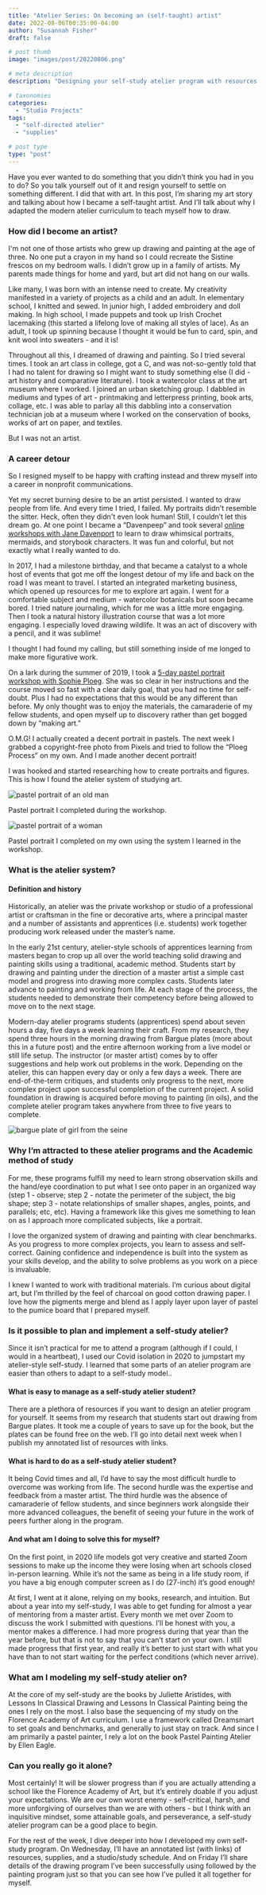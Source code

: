 ```yaml
---
title: "Atelier Series: On becoming an (self-taught) artist"
date: 2022-08-06T00:35:00-04:00
author: "Susannah Fisher"
draft: false

# post thumb
image: "images/post/20220806.png"

# meta description
description: "Designing your self-study atelier program with resources and tips to help you gain classical drawing and painting skills."

# taxonomies
categories:
  - "Studio Projects"
tags:
  - "self-directed atelier"
  - "supplies"

# post type
type: "post"
---
```


Have you ever wanted to do something that you didn’t think you had in you to do? So you talk yourself out of it and resign yourself to settle on something different. I did that with art. In this post, I’m sharing my art story and talking about how I became a self-taught artist. And I’ll talk about why I adapted the modern atelier curriculum to teach myself how to draw.

<!--more-->

### How did I become an artist? 
I'm not one of those artists who grew up drawing and painting at the age of three. No one put a crayon in my hand so I could recreate the Sistine frescos on my bedroom walls. I didn’t grow up in a family of artists. My parents made things for home and yard, but art did not hang on our walls. 

Like many, I was born with an intense need to create. My creativity manifested in a variety of projects as a child and an adult. In elementary school, I knitted and sewed. In junior high, I added embroidery and doll making. In high school, I made puppets and took up Irish Crochet lacemaking (this started a lifelong love of making all styles of lace). As an adult, I took up spinning because I thought it would be fun to card, spin, and knit wool into sweaters - and it is!

Throughout all this, I dreamed of drawing and painting. So I tried several times. I took an art class in college, got a C, and was not-so-gently told that I had no talent for drawing so I might want to study something else (I did - art history and comparative literature). I took a watercolor class at the art museum where I worked. I joined an urban sketching group. I dabbled in mediums and types of art - printmaking and letterpress printing, book arts, collage, etc. I was able to parlay all this dabbling into a conservation technician job at a museum where I worked on the conservation of books, works of art on paper, and textiles. 

But  I was not an artist.

### A career detour
So I resigned myself to be happy with crafting instead and threw myself into a career in nonprofit communications.

Yet my secret burning desire to be an artist persisted. I wanted to draw people from life. And every time I tried, I failed. My portraits didn't resemble the sitter. Heck, often they didn't even look human! Still, I couldn’t let this dream go. At one point I became a “Davenpeep” and took several [online workshops with Jane Davenport](https://janedavenport.com/online-workshops/) to learn to draw whimsical portraits, mermaids, and storybook characters. It was fun and colorful, but not exactly what I really wanted to do.

In 2017, I had a milestone birthday, and that became a catalyst to a whole host of events that got me off the longest detour of my life and back on the road I was meant to travel. I started an integrated marketing business, which opened up resources for me to explore art again. I went for a comfortable subject and medium - watercolor botanicals but soon became bored. I tried nature journaling, which for me was a little more engaging. Then I took a natural history illustration course that was a lot more engaging. I especially loved drawing wildlife. It was an act of discovery with a pencil, and it was sublime!

I thought I had found my calling, but still something inside of me longed to make more figurative work.

On a lark during the summer of 2019, I took a [5-day pastel portrait workshop with Sophie Ploeg](https://artschool.sophieploeg.com/). She was so clear in her instructions and the course moved so fast with a clear daily goal, that you had no time for self-doubt. Plus I had no expectations that this would be any different than before. My only thought was to enjoy the materials, the camaraderie of my fellow students, and open myself up to discovery rather than get bogged down by “making art.”

O.M.G! I actually created a decent portrait in pastels. The next week I grabbed a copyright-free photo from Pixels and tried to follow the “Ploeg Process” on my own. And I made another decent portrait!

I was hooked and started researching how to create portraits and figures. This is how I found the atelier system of studying art.

![pastel portrait of an old man](/images/post/20220806a.jpeg "Pastel portrait I completed during the workshop.")
<figcaption>Pastel portrait I completed during the workshop.</figcaption>

![pastel portrait of a woman](/images/post/20220806b.jpeg "Pastel portrait I completed on my own using the system I learned in the workshop.")
<figcaption>Pastel portrait I completed on my own using the system I learned in the workshop.</figcaption>

### What is the atelier system?
#### Definition and history
Historically, an atelier was the private workshop or studio of a professional artist or craftsman in the fine or decorative arts, where a principal master and a number of assistants and apprentices (i.e. students) work together producing work released under the master’s name. 

In the early 21st century, atelier-style schools of apprentices learning from masters began to crop up all over the world teaching solid drawing and painting skills using a traditional, academic method. Students start by drawing and painting under the direction of a master artist a simple cast model and progress into drawing more complex casts. Students later advance to painting and working from life.  At each stage of the process, the students needed to demonstrate their competency before being allowed to move on to the next stage. 

Modern-day atelier programs students (apprentices) spend about seven hours a day, five days a week learning their craft. From my research, they spend three hours in the morning drawing from Bargue plates (more about this in a future post) and the entire afternoon working from a live model or still life setup. The instructor (or master artist) comes by to offer suggestions and help work out problems in the work. Depending on the atelier, this can happen every day or only a few days a week. There are end-of-the-term critiques, and students only progress to the next, more complex project upon successful completion of the current project. A solid foundation in drawing is acquired before moving to painting (in oils), and the complete atelier program takes anywhere from three to five years to complete. 

![bargue plate of girl from the seine](/images/post/20220806c.png "girl from the seine")
### Why I’m attracted to these atelier programs and the Academic method of study
For me, these programs fulfill my need to learn strong observation skills and the hand/eye coordination to put what I see onto paper in an organized way (step 1 - observe; step 2 - notate the perimeter of the subject, the big shape; step 3 - notate relationships of smaller shapes, angles, points, and parallels; etc, etc). Having a framework like this gives me something to lean on as I approach more complicated subjects, like a portrait.

I love the organized system of drawing and painting with clear benchmarks. As you progress to more complex projects, you learn to assess and self-correct. Gaining confidence and independence is built into the system as your skills develop, and the ability to solve problems as you work on a piece is invaluable. 

I knew I wanted to work with traditional materials. I’m curious about digital art, but I’m thrilled by the feel of charcoal on good cotton drawing paper. I love how the pigments merge and blend as I apply layer upon layer of pastel to the pumice board that I prepared myself.

### Is it possible to plan and implement a self-study atelier?
Since it isn’t practical for me to attend a program (although if I could, I would in a heartbeat), I used our Covid isolation in 2020 to jumpstart my atelier-style self-study. I learned that some parts of an atelier program are easier than others to adapt to a self-study model..

#### What is easy to manage as a self-study atelier student?
There are a plethora of resources if you want to design an atelier program for yourself. It seems from my research that students start out drawing from Bargue plates. It took me a couple of years to save up for the book, but the plates can be found free on the web. I’ll go into detail next week when I publish my annotated list of resources with links. 

#### What is hard to do as a self-study atelier student?
It being Covid times and all, I’d have to say the most difficult hurdle to overcome was working from life. The second hurdle was the expertise and feedback from a master artist. The third hurdle was the absence of camaraderie of fellow students, and since beginners work alongside their more advanced colleagues, the benefit of seeing your future in the work of peers further along in the program.

#### And what am I doing to solve this for myself?
On the first point, in 2020 life models got very creative and started Zoom sessions to make up the income they were losing when art schools closed in-person learning. While it’s not the same as being in a life study room, if you have a big enough computer screen as I do (27-inch) it’s good enough!

At first, I went at it alone, relying on my books, research, and intuition. But about a year into my self-study, I was able to get funding for almost a year of mentoring from a master artist. Every month we met over Zoom to discuss the work I submitted with questions. I’ll be honest with you, a mentor makes a difference. I had more progress during that year than the year before, but that is not to say that you can’t start on your own. I still made progress that first year, and really it’s better to just start with what you have than to not start waiting for the perfect conditions (which never arrive). 

### What am I modeling my self-study atelier on?
At the core of my self-study are the books by Juliette Aristides, with Lessons In Classical Drawing and Lessons In Classical Painting being the ones I rely on the most. I also base the sequencing of my study on the Florence Academy of Art curriculum. I use a framework called Dreamsmart to set goals and benchmarks, and generally to just stay on track. And since I am primarily a pastel painter, I rely a lot on the book Pastel Painting Atelier by Ellen Eagle.

### Can you really go it alone?
Most certainly! It will be slower progress than if you are actually attending a school like the Florence Academy of Art, but it’s entirely doable if you adjust your expectations. We are our own worst enemy - self-critical, harsh, and more unforgiving of ourselves than we are with others - but I think with an inquisitive mindset, some attainable goals, and perseverance, a self-study atelier program can be a good place to begin.

For the rest of the week, I dive deeper into how I developed my own self-study program. On Wednesday, I’ll have an annotated list (with links) of resources, supplies, and a studio/study schedule. And on Friday I’ll share details of the drawing program I’ve been successfully using followed by the painting program just so that you can see how I’ve pulled it all together for myself. 